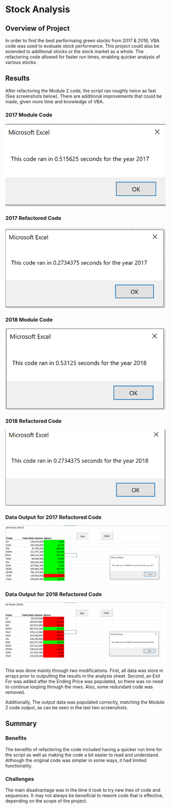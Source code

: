 # Stock Analysis

## Overview of Project
In order to find the best performaing green stocks from 2017 & 2018, VBA code was used to evaluate stock performance.  This project could also be extended to additional stocks or the stock market as a whole. The refactoring code allowed for faster run times, enabling quicker analysis of various stocks. 

## Results
After refactoring the Module 2 code, the script ran roughly twice as fast (See screenshots below).  There are additional improvements that could be made, given more time and knowledge of VBA.

### 2017 Module Code

![2017 Module](https://github.com/cflavallee/stock-analysis/blob/main/Resources/2017%20Module%20Code.PNG)

### 2017 Refactored Code

![2017 Refactored](https://github.com/cflavallee/stock-analysis/blob/main/Resources/2017%20Refactored.PNG)

### 2018 Module Code

![2018 Module](https://github.com/cflavallee/stock-analysis/blob/main/Resources/2018%20Module%20Code.PNG)

### 2018 Refactored Code

![2017 Refactored](https://github.com/cflavallee/stock-analysis/blob/main/Resources/2018%20Refactored.PNG)

### Data Output for 2017 Refactored Code

![2017 Refactored](https://github.com/cflavallee/stock-analysis/blob/main/Resources/2017%20Refactored%20Run%20Time.PNG)

### Data Output for 2018 Refactored Code

![2017 Refactored](https://github.com/cflavallee/stock-analysis/blob/main/Resources/2018%20Refactored%20Run%20Time.PNG)

This was done mainly through two modifications.  First, all data was store in arrays prior to outputting the results in the analysis sheet.  Second, an Exit For was added after the Ending Price was populated, so there was no need to continue looping through the rows. Also, some redundant code was removed.  

Additionally, The output data was populated correctly, matching the Module 2 code output, as can be seen in the last two screenshots.  

## Summary

### Benefits 
The benefits of refactoring the code included having a quicker run time for the script as well as making the code a bit easier to read and understand. Although the original code was simpler in some ways, it had limited functionality.  

### Challenges
The main disadvantage was in the time it took to try new lnes of code and sequences.  It may not always be beneifcial to rework code that is effective, depending on the scope of the project. 

